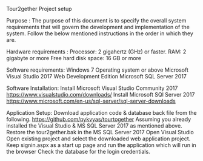 Tour2gether
Project setup

Purpose : The purpose of this document is to specify the overall system requirements that will govern the development and implementation of the system. Follow the below mentioned instructions in the order in which they are.

Hardware requirements :
Processor: 2 gigahertz (GHz) or faster.
RAM: 2 gigabyte or more
Free hard disk space: 16 GB or more

Software requirements:
Windows 7 Operating system or above
Microsoft Visual Studio 2017 Web Development Edition
Microsoft SQL Server 2017

Software Installation:
Install Microsoft Visual Studio Community 2017
https://www.visualstudio.com/downloads/
Install Microsoft SQl Server 2017
https://www.microsoft.com/en-us/sql-server/sql-server-downloads

Application Setup:
Download application code & database back file from the following.
https://github.com/pykvyas/tourtogether
Assuming you already installed the Visual Studio & MS SQL Server 2017 as mentioned above.
Restore the tour2gether.bak in the MS SQL Server 2017 
Open Visual Studio Open existing project and select the downloaded web application project.
Keep signin.aspx as a start up page and run the application which will run in the browser
Check the database for the login credentials.


